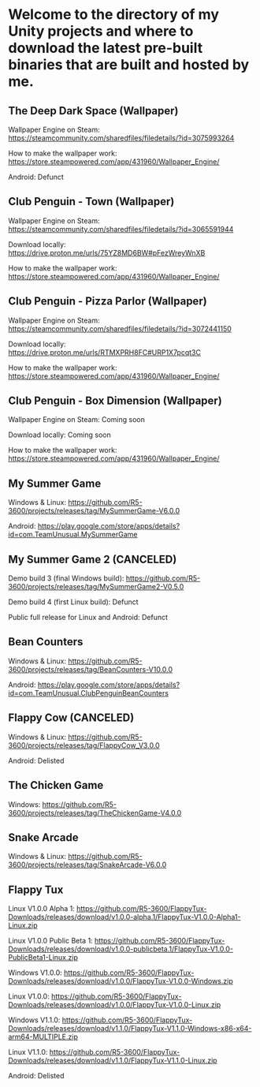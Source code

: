 # Welcome to the directory of my Unity projects and where to download the latest pre-built binaries that are built and hosted by me.

## The Deep Dark Space (Wallpaper)

Wallpaper Engine on Steam: https://steamcommunity.com/sharedfiles/filedetails/?id=3075993264

How to make the wallpaper work: https://store.steampowered.com/app/431960/Wallpaper_Engine/

Android: Defunct

## Club Penguin - Town (Wallpaper)

Wallpaper Engine on Steam: https://steamcommunity.com/sharedfiles/filedetails/?id=3065591944

Download locally: https://drive.proton.me/urls/75YZ8MD6BW#pFezWreyWnXB

How to make the wallpaper work: https://store.steampowered.com/app/431960/Wallpaper_Engine/

## Club Penguin - Pizza Parlor (Wallpaper)

Wallpaper Engine on Steam: https://steamcommunity.com/sharedfiles/filedetails/?id=3072441150

Download locally: https://drive.proton.me/urls/RTMXPRH8FC#URP1X7pcqt3C

How to make the wallpaper work: https://store.steampowered.com/app/431960/Wallpaper_Engine/

## Club Penguin - Box Dimension (Wallpaper)

Wallpaper Engine on Steam: Coming soon

Download locally: Coming soon

How to make the wallpaper work: https://store.steampowered.com/app/431960/Wallpaper_Engine/

## My Summer Game

Windows & Linux: https://github.com/R5-3600/projects/releases/tag/MySummerGame-V6.0.0

Android: https://play.google.com/store/apps/details?id=com.TeamUnusual.MySummerGame

## My Summer Game 2 (CANCELED)

Demo build 3 (final Windows build): https://github.com/R5-3600/projects/releases/tag/MySummerGame2-V0.5.0 

Demo build 4 (first Linux build): Defunct 

Public full release for Linux and Android: Defunct

## Bean Counters

Windows & Linux: https://github.com/R5-3600/projects/releases/tag/BeanCounters-V10.0.0 

Android: https://play.google.com/store/apps/details?id=com.TeamUnusual.ClubPenguinBeanCounters

## Flappy Cow (CANCELED)

Windows & Linux: https://github.com/R5-3600/projects/releases/tag/FlappyCow_V3.0.0 

Android: Delisted

## The Chicken Game

Windows: https://github.com/R5-3600/projects/releases/tag/TheChickenGame-V4.0.0

## Snake Arcade

Windows & Linux: https://github.com/R5-3600/projects/releases/tag/SnakeArcade-V6.0.0

## Flappy Tux

Linux V1.0.0 Alpha 1: https://github.com/R5-3600/FlappyTux-Downloads/releases/download/v1.0.0-alpha.1/FlappyTux-V1.0.0-Alpha1-Linux.zip 

Linux V1.0.0 Public Beta 1: https://github.com/R5-3600/FlappyTux-Downloads/releases/download/v1.0.0-publicbeta.1/FlappyTux-V1.0.0-PublicBeta1-Linux.zip

Windows V1.0.0: https://github.com/R5-3600/FlappyTux-Downloads/releases/download/v1.0.0/FlappyTux-V1.0.0-Windows.zip

Linux V1.0.0: https://github.com/R5-3600/FlappyTux-Downloads/releases/download/v1.0.0/FlappyTux-V1.0.0-Linux.zip

Windows V1.1.0: https://github.com/R5-3600/FlappyTux-Downloads/releases/download/v1.1.0/FlappyTux-V1.1.0-Windows-x86-x64-arm64-MULTIPLE.zip

Linux V1.1.0: https://github.com/R5-3600/FlappyTux-Downloads/releases/download/v1.1.0/FlappyTux-V1.1.0-Linux.zip

Android: Delisted
